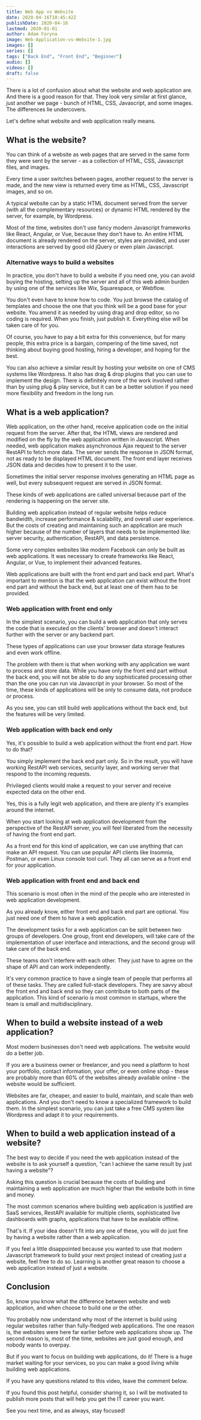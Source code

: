 ```yaml
---
title: Web App vs Website
date: 2020-04-16T18:45:42Z
publishDate: 2020-04-16
lastmod: 2020-01-01
author: Adam Faryna
image: Web-Application-vs-Website-1.jpg
images: []
series: []
tags: ["Back End", "Front End", "Beginner"]
audio: []
videos: []
draft: false
---
```


There is a lot of confusion about what the website and web application are. And there is a good reason for that. They look very similar at first glance, just another we page - bunch of HTML, CSS, Javascript, and some images. The differences lie undercovers.

Let's define what website and web application really means.

## What is the website?

You can think of a website as web pages that are served in the same form they were sent by the server - as a collection of HTML, CSS, Javascript files, and images.

Every time a user switches between pages, another request to the server is made, and the new view is returned every time as HTML, CSS, Javascript images, and so on.

A typical website can by a static HTML document served from the server (with all the complementary resources) or dynamic HTML rendered by the server, for example, by Wordpress.

Most of the time, websites don't use fancy modern Javascript frameworks like React, Angular, or Vue, because they don't have to. An entire HTML document is already rendered on the server, styles are provided, and user interactions are served by good old jQuery or even plain Javascript.

### Alternative ways to build a websites

In practice, you don't have to build a website if you need one, you can avoid buying the hosting, setting up the server and all of this web admin burden by using one of the services like Wix, Squarespace, or Webflow.

You don't even have to know how to code. You just browse the catalog of templates and choose the one that you think will be a good base for your website. You amend it as needed by using drag and drop editor, so no coding is required. When you finish, just publish it. Everything else will be taken care of for you.

Of course, you have to pay a bit extra for this convenience, but for many people, this extra price is a bargain, compering of the time saved, not thinking about buying good hosting, hiring a developer, and hoping for the best.

You can also achieve a similar result by hosting your website on one of CMS systems like Wordpress. It also has drag &amp; drop plugins that you can use to implement the design. There is definitely more of the work involved rather than by using plug &amp; play service, but it can be a better solution if you need more flexibility and freedom in the long run.

## What is a web application?

Web application, on the other hand, receive application code on the initial request from the server. After that, the HTML views are rendered and modified on the fly by the web application written in Javascript. When needed, web application makes asynchronous Ajax request to the server RestAPI to fetch more data. The server sends the response in JSON format, not as ready to be displayed HTML document. The front end layer receives JSON data and decides how to present it to the user.

Sometimes the initial server response involves generating an HTML page as well, but every subsequent request are served in JSON format.&nbsp;

These kinds of web applications are called universal because part of the rendering is happening on the server site.

Building web application instead of regular website helps reduce bandwidth, increase performance &amp; scalability, and overall user experience. But the costs of creating and maintaining such an application are much higher because of the number of layers that needs to be implemented like: server security, authentication, RestAPI, and data persistence.

Some very complex websites like modern Facebook can only be built as web applications. It was necessary to create frameworks like React, Angular, or Vue, to implement their advanced features.

Web applications are built with the front end part and back end part. What's important to mention is that the web application can exist without the front end part and without the back end, but at least one of them has to be provided.

### Web application with front end only

In the simplest scenario, you can build a web application that only serves the code that is executed on the clients' browser and doesn't interact further with the server or any backend part.

These types of applications can use your browser data storage features and even work offline.

The problem with them is that when working with any application we want to process and store data. While you have only the front end part without the back end, you will not be able to do any sophisticated processing other than the one you can run via Javascript in your browser. So most of the time, these kinds of applications will be only to consume data, not produce or process.

As you see, you can still build web applications without the back end, but the features will be very limited.

### Web application with back end only

Yes, it's possible to build a web application without the front end part. How to do that?

You simply implement the back end part only. So in the result, you will have working RestAPI web services, security layer, and working server that respond to the incoming requests.

Privileged clients would make a request to your server and receive expected data on the other end.

Yes, this is a fully legit web application, and there are plenty it's examples around the internet.

When you start looking at web application development from the perspective of the RestAPI server, you will feel liberated from the necessity of having the front end part.

As a front end for this kind of application, we can use anything that can make an API request. You can use popular API clients like Insomnia, Postman, or even Linux console tool curl. They all can serve as a front end for your application.

### Web application with front end and back end

This scenario is most often in the mind of the people who are interested in web application development.

As you already know, either front end and back end part are optional. You just need one of them to have a web application.

The development tasks for a web application can be split between two groups of developers. One group, front end developers, will take care of the implementation of user interface and interactions, and the second group will take care of the back end.

These teams don't interfere with each other. They just have to agree on the shape of API and can work independently.

It's very common practice to have a single team of people that performs all of these tasks. They are called full-stack developers. They are savvy about the front end and back end so they can contribute to both parts of the application. This kind of scenario is most common in startups, where the team is small and multidisciplinary.

## When to build a website instead of a web application?

Most modern businesses don't need web applications. The website would do a better job.

If you are a business owner or freelancer, and you need a platform to host your portfolio, contact information, your offer, or even online shop - these are probably more than 60% of the websites already available online - the website would be sufficient.

Websites are far, cheaper, and easier to build, maintain, and scale than web applications. And you don't need to know a specialized framework to build them. In the simplest scenario, you can just take a free CMS system like Wordpress and adapt it to your requirements.

## When to build a web application instead of a website?

The best way to decide if you need the web application instead of the website is to ask yourself a question, "can I achieve the same result by just having a website"?

Asking this question is crucial because the costs of building and maintaining a web application are much higher than the website both in time and money.

The most common scenarios where building web application is justified are SaaS services, RestAPI available for multiple clients, sophisticated live dashboards with graphs, applications that have to be available offline.

That's it. If your idea doesn't fit into any one of these, you will do just fine by having a website rather than a web application.

If you feel a little disappointed because you wanted to use that modern Javascript framework to build your next project instead of creating just a website, feel free to do so. Learning is another great reason to choose a web application instead of just a website.

## Conclusion

So, know you know what the difference between website and web application, and when choose to build one or the other.

You probably now understand why most of the internet is build using regular websites rather than fully-fledged web applications. The one reason is, the websites were here far earlier before web applications show up. The second reason is, most of the time, websites are just good enough, and nobody wants to overpay.

But if you want to focus on building web applications, do it! There is a huge market waiting for your services, so you can make a good living while building web applications.

If you have any questions related to this video, leave the comment below.

If you found this post helpful, consider sharing it, so I will be motivated to publish more posts that will help you get the IT career you want.

See you next time, and as always, stay focused!
